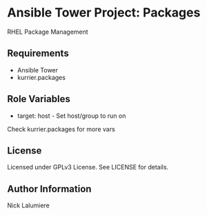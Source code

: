Ansible Tower Project: Packages
=========

RHEL Package Management

Requirements
------------

* Ansible Tower
* kurrier.packages 

Role Variables
--------------

* target: host - Set host/group to run on

Check kurrier.packages for more vars

License
-------

Licensed under GPLv3 License. See LICENSE for details.

Author Information
------------------

Nick Lalumiere

